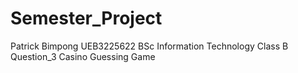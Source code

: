 # Semester_Project
Patrick Bimpong
UEB3225622
BSc Information Technology 
Class B
Question_3
Casino Guessing Game

